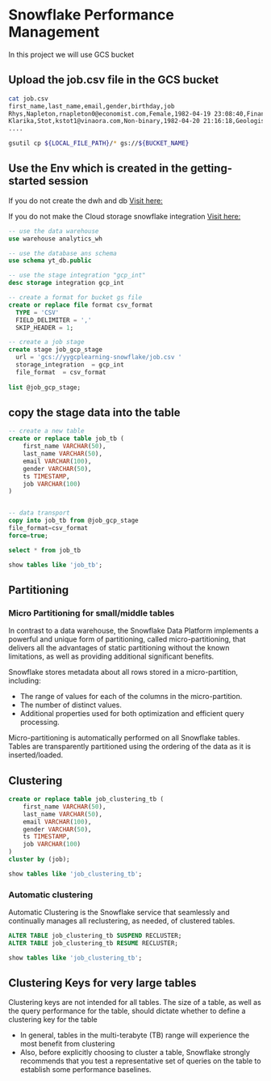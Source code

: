 # Snowflake Performance Management 

In this project we will use GCS bucket

## Upload the job.csv file in the GCS bucket

```bash
cat job.csv
first_name,last_name,email,gender,birthday,job
Rhys,Napleton,rnapleton0@economist.com,Female,1982-04-19 23:08:40,Financial Advisor
Klarika,Stot,kstot1@vinaora.com,Non-binary,1982-04-20 21:16:18,Geologist IV
....

gsutil cp ${LOCAL_FILE_PATH}/* gs://${BUCKET_NAME}
```

## Use the Env which is created in the getting-started session

If you do not create the dwh and db
[Visit here:](https://github.com/yuyatinnefeld/snowflake/tree/main/getting-started)


If you do not make the Cloud storage snowflake integration
[Visit here:](https://github.com/yuyatinnefeld/snowflake/tree/master/gcp-snowflake)



```sql
-- use the data warehouse
use warehouse analytics_wh

-- use the database ans schema
use schema yt_db.public

-- use the stage integration "gcp_int"
desc storage integration gcp_int
```

```sql
-- create a format for bucket gs file
create or replace file format csv_format
  TYPE = 'CSV'
  FIELD_DELIMITER = ','
  SKIP_HEADER = 1;

-- create a job stage 
create stage job_gcp_stage
  url = 'gcs://yygcplearning-snowflake/job.csv '
  storage_integration  = gcp_int
  file_format  = csv_format
  
list @job_gcp_stage;
```
  
## copy the stage data into the table
```sql
-- create a new table
create or replace table job_tb (
    first_name VARCHAR(50), 
    last_name VARCHAR(50),
    email VARCHAR(100),
    gender VARCHAR(50), 
    ts TIMESTAMP,
    job VARCHAR(100)
)


-- data transport
copy into job_tb from @job_gcp_stage
file_format=csv_format
force=true;

select * from job_tb

show tables like 'job_tb';
```

## Partitioning 


### Micro Partitioning for small/middle tables

In contrast to a data warehouse, the Snowflake Data Platform implements a powerful and unique form of partitioning, called micro-partitioning, that delivers all the advantages of static partitioning without the known limitations, as well as providing additional significant benefits.

Snowflake stores metadata about all rows stored in a micro-partition, including:

- The range of values for each of the columns in the micro-partition.
- The number of distinct values.
- Additional properties used for both optimization and efficient query processing.

Micro-partitioning is automatically performed on all Snowflake tables. Tables are transparently partitioned using the ordering of the data as it is inserted/loaded.

## Clustering
```sql
create or replace table job_clustering_tb (
    first_name VARCHAR(50), 
    last_name VARCHAR(50),
    email VARCHAR(100),
    gender VARCHAR(50), 
    ts TIMESTAMP,
    job VARCHAR(100)
) 
cluster by (job);

show tables like 'job_clustering_tb';
```

### Automatic clustering
Automatic Clustering is the Snowflake service that seamlessly and continually manages all reclustering, as needed, of clustered tables.

```sql
ALTER TABLE job_clustering_tb SUSPEND RECLUSTER;
ALTER TABLE job_clustering_tb RESUME RECLUSTER;

show tables like 'job_clustering_tb';
```

## Clustering Keys for very large tables
Clustering keys are not intended for all tables. The size of a table, as well as the query performance for the table, should dictate whether to define a clustering key for the table

- In general, tables in the multi-terabyte (TB) range will experience the most benefit from clustering
- Also, before explicitly choosing to cluster a table, Snowflake strongly recommends that you test a representative set of queries on the table to establish some performance baselines.